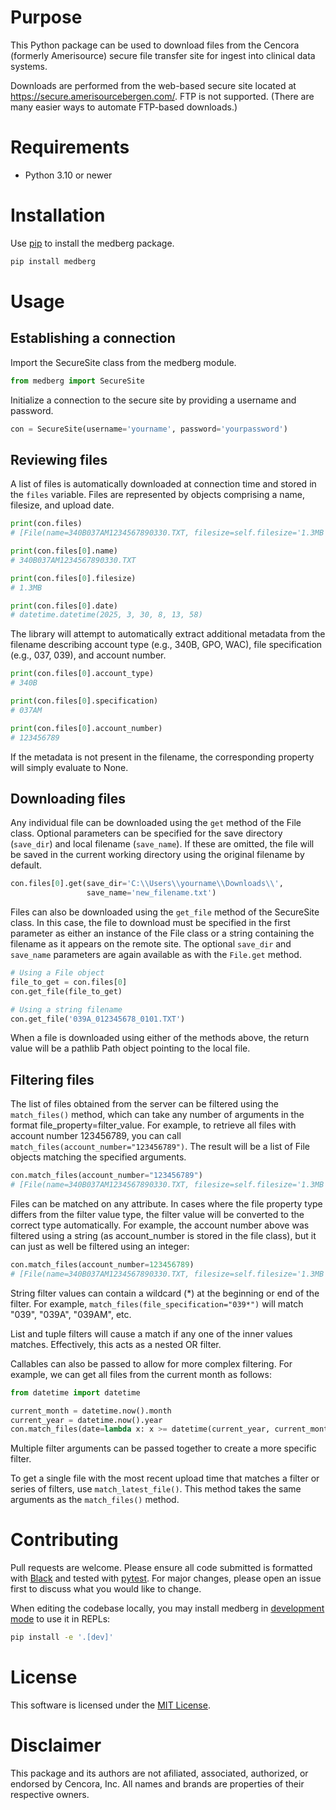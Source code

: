 # Purpose

This Python package can be used to download files from the Cencora (formerly
Amerisource) secure file transfer site for ingest into clinical data systems.

Downloads are performed from the web-based secure site located
at https://secure.amerisourcebergen.com/. FTP is not supported. (There are many
easier ways to automate FTP-based downloads.)

# Requirements

- Python 3.10 or newer

# Installation

Use [pip](https://pip.pypa.io/en/stable/) to install the medberg package.

```bash
pip install medberg
```

# Usage

## Establishing a connection

Import the SecureSite class from the medberg module.

```python
from medberg import SecureSite
```

Initialize a connection to the secure site by providing a username and password.

```python
con = SecureSite(username='yourname', password='yourpassword')
```

## Reviewing files

A list of files is automatically downloaded at connection time and stored in the
`files` variable. Files are represented by objects comprising a name, filesize,
and upload date.

```python
print(con.files)
# [File(name=340B037AM1234567890330.TXT, filesize=self.filesize='1.3MB', date='03/30/2025'),  ...]

print(con.files[0].name)
# 340B037AM1234567890330.TXT

print(con.files[0].filesize)
# 1.3MB

print(con.files[0].date)
# datetime.datetime(2025, 3, 30, 8, 13, 58)
```

The library will attempt to automatically extract additional metadata from the
filename describing account type (e.g., 340B, GPO, WAC), file specification
(e.g., 037, 039), and account number.

```python
print(con.files[0].account_type)
# 340B

print(con.files[0].specification)
# 037AM

print(con.files[0].account_number)
# 123456789
```

If the metadata is not present in the filename, the corresponding property will
simply evaluate to None.

## Downloading files

Any individual file can be downloaded using the `get` method of the File class.
Optional parameters can be specified for the save directory (`save_dir`) and
local filename (`save_name`). If these are omitted, the file will be saved in
the current working directory using the original filename by default.

```python
con.files[0].get(save_dir='C:\\Users\\yourname\\Downloads\\',
                 save_name='new_filename.txt')
```

Files can also be downloaded using the `get_file` method of the SecureSite
class. In this case, the file to download must be specified in the first
parameter as either an instance of the File class or a string containing the
filename as it appears on the remote site. The optional `save_dir` and
`save_name` parameters are again available as with the `File.get` method.

```python
# Using a File object
file_to_get = con.files[0]
con.get_file(file_to_get)

# Using a string filename
con.get_file('039A_012345678_0101.TXT')
```

When a file is downloaded using either of the methods above, the return value
will be a pathlib Path object pointing to the local file.

## Filtering files

The list of files obtained from the server can be filtered using the
`match_files()` method, which can take any number of arguments in the format
file_property=filter_value. For example, to retrieve all files with account
number 123456789, you can call `match_files(account_number="123456789")`. The
result will be a list of File objects matching the specified arguments.

```python
con.match_files(account_number="123456789")
# [File(name=340B037AM1234567890330.TXT, filesize=self.filesize='1.3MB', date='03/30/2025'),  ...]
```

Files can be matched on any attribute. In cases where the file property type
differs from the filter value type, the filter value will be converted to the
correct type automatically. For example, the account number above was filtered
using a string (as account_number is stored in the file class), but it can just
as well be filtered using an integer:

```python
con.match_files(account_number=123456789)
# [File(name=340B037AM1234567890330.TXT, filesize=self.filesize='1.3MB', date='03/30/2025'),  ...]
```

String filter values can contain a wildcard (&ast;) at the beginning or end of
the filter. For example, `match_files(file_specification="039*")` will match
"039", "039A", "039AM", etc.

List and tuple filters will cause a match if any one of the inner values
matches. Effectively, this acts as a nested OR filter.

Callables can also be passed to allow for more complex filtering. For example,
we can get all files from the current month as follows:

```python
from datetime import datetime

current_month = datetime.now().month
current_year = datetime.now().year
con.match_files(date=lambda x: x >= datetime(current_year, current_month, 1))
```

Multiple filter arguments can be passed together to create a more specific
filter.

To get a single file with the most recent upload time that matches a filter or
series of filters, use `match_latest_file()`. This method takes the same
arguments as the `match_files()` method.

# Contributing

Pull requests are welcome. Please ensure all code submitted is formatted
with [Black](https://pypi.org/project/black/) and tested
with [pytest](https://docs.pytest.org/en/stable/). For major changes, please
open an issue first to discuss what you would like to change.

When editing the codebase locally, you may install medberg
in [development mode](https://packaging.python.org/en/latest/guides/distributing-packages-using-setuptools/#working-in-development-mode)
to use it in REPLs:

```bash
pip install -e '.[dev]'
```

# License

This software is licensed under
the [MIT License](https://choosealicense.com/licenses/mit/).

# Disclaimer

This package and its authors are not afiliated, associated, authorized, or
endorsed by Cencora, Inc. All names and brands are properties of their
respective owners.